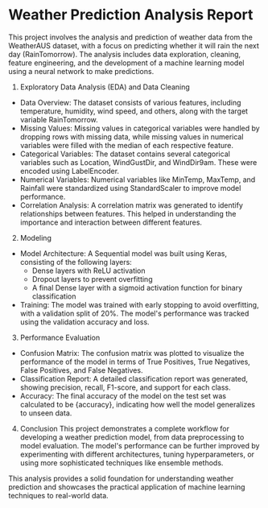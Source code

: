 # **Weather Prediction Analysis Report**
This project involves the analysis and prediction of weather data from the WeatherAUS dataset, with a focus on predicting whether it will rain the next day (RainTomorrow). The analysis includes data exploration, cleaning, feature engineering, and the development of a machine learning model using a neural network to make predictions.

1. Exploratory Data Analysis (EDA) and Data Cleaning
* Data Overview: The dataset consists of various features, including temperature, humidity, wind speed, and others, along with the target variable RainTomorrow.
* Missing Values: Missing values in categorical variables were handled by dropping rows with missing data, while missing values in numerical variables were filled with the median of each respective feature.
* Categorical Variables: The dataset contains several categorical variables such as Location, WindGustDir, and WindDir9am. These were encoded using LabelEncoder.
* Numerical Variables: Numerical variables like MinTemp, MaxTemp, and Rainfall were standardized using StandardScaler to improve model performance.
* Correlation Analysis: A correlation matrix was generated to identify relationships between features. This helped in understanding the importance and interaction between different features.
2. Modeling
* Model Architecture: A Sequential model was built using Keras, consisting of the following layers:
  - Dense layers with ReLU activation
  - Dropout layers to prevent overfitting
  - A final Dense layer with a sigmoid activation function for binary classification
* Training: The model was trained with early stopping to avoid overfitting, with a validation split of 20%. The model's performance was tracked using the validation accuracy and loss.
3. Performance Evaluation
* Confusion Matrix: The confusion matrix was plotted to visualize the performance of the model in terms of True Positives, True Negatives, False Positives, and False Negatives.
* Classification Report: A detailed classification report was generated, showing precision, recall, F1-score, and support for each class.
* Accuracy: The final accuracy of the model on the test set was calculated to be {accuracy}, indicating how well the model generalizes to unseen data.
4. Conclusion
This project demonstrates a complete workflow for developing a weather prediction model, from data preprocessing to model evaluation. The model's performance can be further improved by experimenting with different architectures, tuning hyperparameters, or using more sophisticated techniques like ensemble methods.

This analysis provides a solid foundation for understanding weather prediction and showcases the practical application of machine learning techniques to real-world data.
